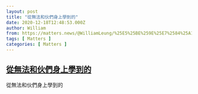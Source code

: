 ```yaml
---
layout: post
title: "從無法和伙們身上學到的"
date: 2020-12-18T12:48:53.000Z
author: William
from: https://matters.news/@WilliamLeung/%25E5%25BE%259E%25E7%2584%25A1%25E6%25B3%2595%25E5%2592%258C%25E4%25BC%2599%25E5%2580%2591%25E8%25BA%25AB%25E4%25B8%258A%25E5%25AD%25B8%25E5%2588%25B0%25E7%259A%2584-bafyreihyzcl7ojqj5sojcqtc3rxvut2mfwnggenrg4kxzdx5b5irymmiy4
tags: [ Matters ]
categories: [ Matters ]
---
```

<!--1608295733000-->
[從無法和伙們身上學到的](https://matters.news/@WilliamLeung/%25E5%25BE%259E%25E7%2584%25A1%25E6%25B3%2595%25E5%2592%258C%25E4%25BC%2599%25E5%2580%2591%25E8%25BA%25AB%25E4%25B8%258A%25E5%25AD%25B8%25E5%2588%25B0%25E7%259A%2584-bafyreihyzcl7ojqj5sojcqtc3rxvut2mfwnggenrg4kxzdx5b5irymmiy4)
------

<div>
從無法和伙們身上學到的
</div>
